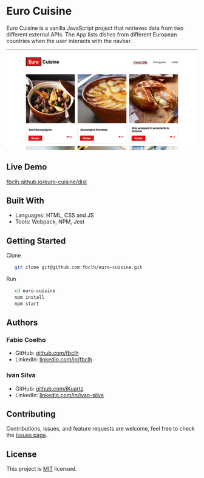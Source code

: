 # Euro Cuisine

Euro Cuisine is a vanilla JavaScript project that retrieves data from two different external APIs. The App lists dishes from different European countries when the user interacts with the navbar.

![screenshot](src/images/euro-cuisine.png)

## Live Demo

[fbclh.github.io/euro-cuisine/dist](https://fbclh.github.io/euro-cuisine/dist)

## Built With

- Languages: HTML, CSS and JS
- Tools: Webpack, NPM, Jest

## Getting Started

Clone

```sh
   git clone git@github.com:fbclh/euro-cuisine.git
```

Run

```sh
   cd euro-cuisine
   npm install
   npm start
```
## Authors
### Fabio Coelho

- GitHub: [github.com/fbclh](https://github.com/fbclh)
- LinkedIn: [linkedin.com/in/fbclh](https://www.linkedin.com/in/fbclh)

### Ivan Silva

- GitHub: [github.com/iKuartz](https://github.com/iKuartz)
- LinkedIn: [linkedin.com/in/ivan-silva](https://www.linkedin.com/in/ivan-silva-a47058b3/)

## Contributing

Contributions, issues, and feature requests are welcome, feel free to check the [issues page](../../issues/).

## License

This project is [MIT](LICENSE) licensed.
